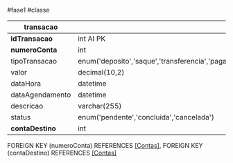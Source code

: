 #fase1 #classe

| transacao        |                                                      |
| ---------------- | ---------------------------------------------------- |
| **idTransacao**  | int AI PK                                            |
| **numeroConta**  | int                                                  |
| tipoTransacao    | enum('deposito','saque','transferencia','pagamento') |
| valor            | decimal(10,2)                                        |
| dataHora         | datetime                                             |
| dataAgendamento  | datetime                                             |
| descricao        | varchar(255)                                         |
| status           | enum('pendente','concluida','cancelada')             |
| **contaDestino** | int                                                  |
FOREIGN KEY (numeroConta) REFERENCES [[Contas]](numeroConta),
FOREIGN KEY (contaDestino) REFERENCES [[Contas]](numeroConta)